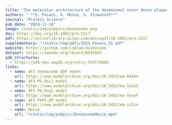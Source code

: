 ```yaml
---
title: "The molecular architecture of the desmosomal outer dense plaque by integrative structural modeling"
authors: " **S. Pasani, K. Menon, S. Viswanath**"
journal: "Protein Science"
pub_date: "2024-11-16"
image: /static/img/pubpics/desmosome.png
doi: https://doi.org/10.1002/pro.5217
pdf: https://onlinelibrary.wiley.com/doi/epdf/10.1002/pro.5217
supplementary: "/static/img/pdfs/2024_Pasani_SI.pdf" 
website: https://github.com/isblab/desmosome
dataset: https://zenodo.org/record/8035863
pdb_structures:
  - https://pdb-dev.wwpdb.org/entry.html?9A8U
links:
  - name: AF3 desmosome ODP model
    url: https://www.modelarchive.org/doi/10.5452/ma-8443n
  - name: AF3 PG-Dsc1 model
    url: https://www.modelarchive.org/doi/10.5452/ma-5u1n5
  - name: AF3 PG-Dsg1 model
    url: https://www.modelarchive.org/doi/10.5452/ma-fwvwf 
  - name: AF3 PKP1-DP model
    url: https://www.modelarchive.org/doi/10.5452/ma-ic5zo
  - name: Movie
    url: "/static/img/pubpics/DesmosomeMovie.mp4"
---
```

